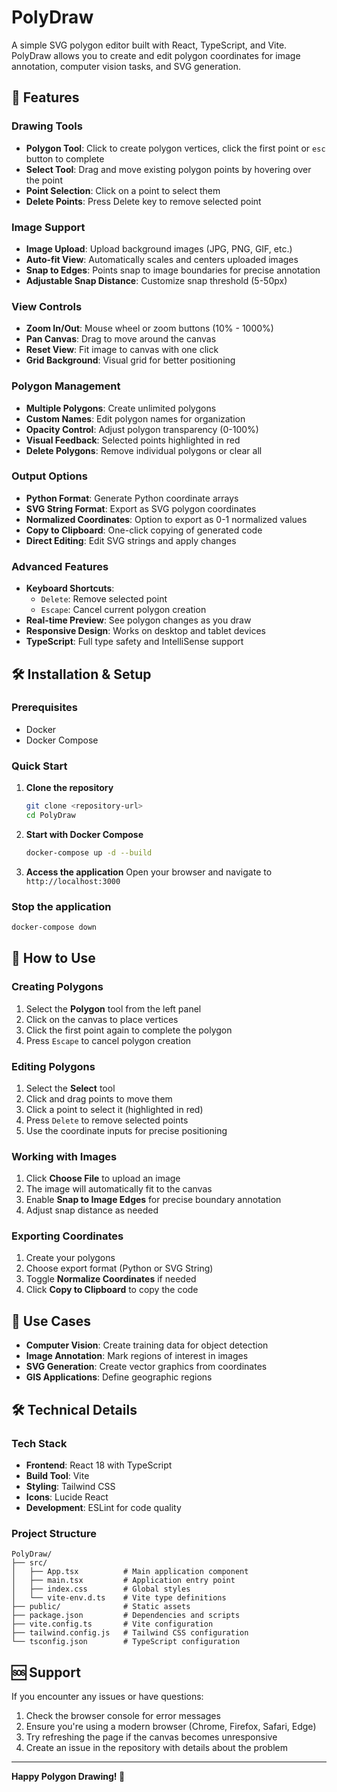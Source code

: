 # PolyDraw

A simple SVG polygon editor built with React, TypeScript, and Vite. PolyDraw allows you to create and edit polygon coordinates for image annotation, computer vision tasks, and SVG generation.
 
## 🚀 Features

### Drawing Tools
- **Polygon Tool**: Click to create polygon vertices, click the first point or `esc` button to complete
- **Select Tool**: Drag and move existing polygon points by hovering over the point
- **Point Selection**: Click on a point to select them
- **Delete Points**: Press Delete key to remove selected point

### Image Support
- **Image Upload**: Upload background images (JPG, PNG, GIF, etc.)
- **Auto-fit View**: Automatically scales and centers uploaded images
- **Snap to Edges**: Points snap to image boundaries for precise annotation
- **Adjustable Snap Distance**: Customize snap threshold (5-50px)

### View Controls
- **Zoom In/Out**: Mouse wheel or zoom buttons (10% - 1000%)
- **Pan Canvas**: Drag to move around the canvas
- **Reset View**: Fit image to canvas with one click
- **Grid Background**: Visual grid for better positioning

### Polygon Management
- **Multiple Polygons**: Create unlimited polygons
- **Custom Names**: Edit polygon names for organization
- **Opacity Control**: Adjust polygon transparency (0-100%)
- **Visual Feedback**: Selected points highlighted in red
- **Delete Polygons**: Remove individual polygons or clear all

### Output Options
- **Python Format**: Generate Python coordinate arrays
- **SVG String Format**: Export as SVG polygon coordinates
- **Normalized Coordinates**: Option to export as 0-1 normalized values
- **Copy to Clipboard**: One-click copying of generated code
- **Direct Editing**: Edit SVG strings and apply changes

### Advanced Features
- **Keyboard Shortcuts**:
  - `Delete`: Remove selected point
  - `Escape`: Cancel current polygon creation
- **Real-time Preview**: See polygon changes as you draw
- **Responsive Design**: Works on desktop and tablet devices
- **TypeScript**: Full type safety and IntelliSense support

## 🛠️ Installation & Setup

### Prerequisites
- Docker
- Docker Compose

### Quick Start

1. **Clone the repository**
   ```bash
   git clone <repository-url>
   cd PolyDraw
   ```

2. **Start with Docker Compose**
   ```bash
   docker-compose up -d --build
   ```

3. **Access the application**
   Open your browser and navigate to `http://localhost:3000`

### Stop the application
```bash
docker-compose down
```

## 📖 How to Use

### Creating Polygons
1. Select the **Polygon** tool from the left panel
2. Click on the canvas to place vertices
3. Click the first point again to complete the polygon
4. Press `Escape` to cancel polygon creation

### Editing Polygons
1. Select the **Select** tool
2. Click and drag points to move them
3. Click a point to select it (highlighted in red)
4. Press `Delete` to remove selected points
5. Use the coordinate inputs for precise positioning

### Working with Images
1. Click **Choose File** to upload an image
2. The image will automatically fit to the canvas
3. Enable **Snap to Image Edges** for precise boundary annotation
4. Adjust snap distance as needed

### Exporting Coordinates
1. Create your polygons
2. Choose export format (Python or SVG String)
3. Toggle **Normalize Coordinates** if needed
4. Click **Copy to Clipboard** to copy the code

## 🎯 Use Cases

- **Computer Vision**: Create training data for object detection
- **Image Annotation**: Mark regions of interest in images
- **SVG Generation**: Create vector graphics from coordinates
- **GIS Applications**: Define geographic regions

## 🛠️ Technical Details

### Tech Stack
- **Frontend**: React 18 with TypeScript
- **Build Tool**: Vite
- **Styling**: Tailwind CSS
- **Icons**: Lucide React
- **Development**: ESLint for code quality

### Project Structure
```
PolyDraw/
├── src/
│   ├── App.tsx          # Main application component
│   ├── main.tsx         # Application entry point
│   ├── index.css        # Global styles
│   └── vite-env.d.ts    # Vite type definitions
├── public/              # Static assets
├── package.json         # Dependencies and scripts
├── vite.config.ts       # Vite configuration
├── tailwind.config.js   # Tailwind CSS configuration
└── tsconfig.json        # TypeScript configuration
```



## 🆘 Support

If you encounter any issues or have questions:
1. Check the browser console for error messages
2. Ensure you're using a modern browser (Chrome, Firefox, Safari, Edge)
3. Try refreshing the page if the canvas becomes unresponsive
4. Create an issue in the repository with details about the problem

---

**Happy Polygon Drawing! 🎨**
